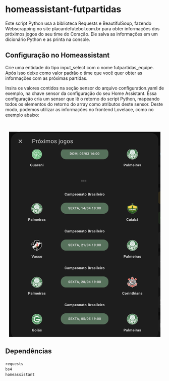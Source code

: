 
# homeassistant-futpartidas

Este script Python usa a biblioteca Requests e BeautifulSoup, fazendo Webscrapping no site placardefutebol.com.br para obter informações dos próximos jogos do seu time do Coração. Ele salva as informações em um dicionário Python e as printa na console. 


## Configuração no Homeassistant

Crie uma entidade do tipo input_select com o nome futpartidas_equipe. Após isso
deixe como valor padrão o time que você quer obter as informações com as próximas partidas.

Insira os valores contidos na seção sensor do arquivo configuration.yaml de exemplo, na chave sensor da configuração do seu Home Assistant. Essa configuração cria um sensor que lê o retorno do script Python, mapeando todos os elementos do retorno do array como atributos deste sensor. Deste modo, podemos utilizar as informações no frontend Lovelace, como no exemplo abaixo:


<br />
<p align="center">
  <a href="https://github.com/thiagobucca/homeassistant-futpartidas">
    <img src="images/screenshots.png" alt="Logo" width="480" height="650">
  </a>
</p>

## Dependências

`requests`    
`bs4`     
`homeassistant`     


<!-- MARKDOWN LINKS & IMAGES -->
[product-screenshot]: images/screenshots.png
